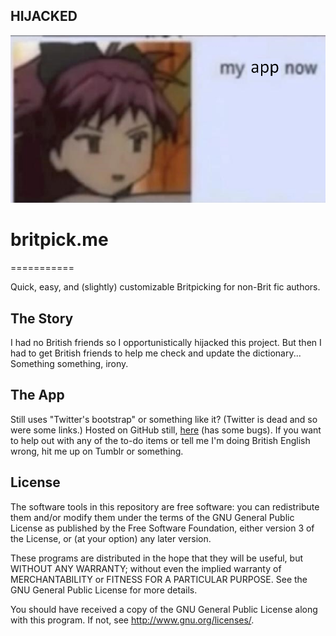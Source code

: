 ## HIJACKED

<img src="https://raw.githubusercontent.com/jihnari/britpick.meV2/refs/heads/master/myapp.png"/>


# britpick.me
===========

Quick, easy, and (slightly) customizable Britpicking for non-Brit fic authors.

## The Story

I had no British friends so  I opportunistically hijacked this project. But then I had to get British friends to help me check and update the dictionary... Something something, irony. 

## The App

Still uses "Twitter's bootstrap" or something like it? (Twitter is dead and so were some links.) Hosted on GitHub still, [here](https://jihnari.github.io/britpick.meV2/) (has some bugs). If you want to help out with any of the to-do items or tell me I'm doing British English wrong, hit me up on Tumblr or something.

## License

The software tools in this repository are free software: you can redistribute them and/or modify them under the terms of the GNU General Public License as published by the Free Software Foundation, either version 3 of the License, or (at your option) any later version.

These programs are distributed in the hope that they will be useful, but WITHOUT ANY WARRANTY; without even the implied warranty of MERCHANTABILITY or FITNESS FOR A PARTICULAR PURPOSE. See the GNU General Public License for more details.

You should have received a copy of the GNU General Public License along with this program. If not, see <http://www.gnu.org/licenses/>.
